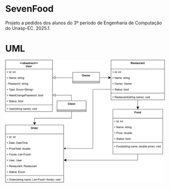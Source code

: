 # SevenFood
Projeto a pedidos dos alunos do 3º período de Engenharia de Computação do Unasp-EC. 2025.1.

# UML
![Diagrama de Classes - SevenFood](SevenFood-uml.drawio.svg)
